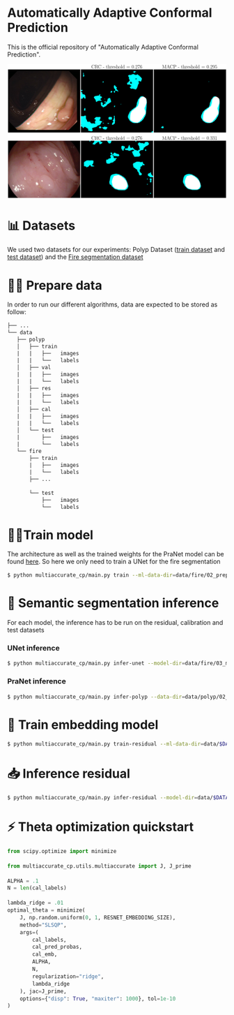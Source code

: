 Automatically Adaptive Conformal Prediction
===============

This is the official repository of "Automatically Adaptive Conformal Prediction".

![teaser](teaser.png)

📊 Datasets
===============

We used two datasets for our experiments: Polyp Dataset ([train dataset](https://drive.google.com/file/d/1Y2z7FD5p5y31vkZwQQomXFRB0HutHyao/view?usp=sharing) and [test dataset](https://drive.google.com/file/d/1YiGHLw4iTvKdvbT6MgwO9zcCv8zJ_Bnb/view?usp=sharing)) and the [Fire segmentation dataset](https://www.kaggle.com/datasets/diversisai/fire-segmentation-image-dataset)



👨‍🍳 Prepare data
===============

In order to run our different algorithms, data are expected to be stored as follow:

    ├── ...
    └── data
       ├── polyp                 
       │   ├── train
       |   |   ├──   images
       |   |   └──   labels
       │   ├── val
       |   |   ├──   images
       |   |   └──   labels
       │   ├── res
       |   |   ├──   images
       |   |   └──   labels
       │   ├── cal
       |   |   ├──   images
       |   |   └──   labels
       │   └── test
       |       ├──   images
       |       └──   labels
       └── fire
           ├── train
           |   ├──   images
           |   └──   labels
           ├── ...
           
           └── test
               ├──   images
               └──   labels

🏃‍♀️Train model
===============

The architecture as well as the trained weights for the PraNet model can be found [here](https://github.com/DengPingFan/PraNet). So here we only need to train a UNet for the fire segmentation

```bash
$ python multiaccurate_cp/main.py train --ml-data-dir=data/fire/02_prepared_data --output-dir=data/fire/03_model_weights/unet
```


🔮 Semantic segmentation inference
===============

For each model, the inference has to be run on the residual, calibration and test datasets

### UNet inference
```bash
$ python multiaccurate_cp/main.py infer-unet --model-dir=data/fire/03_model_weights/unet --model-name=$MODEL_NAME --data-dir=data/fire/02_prepared_data --ml-set=$ML_SET --output-dir=data/fire/04_predictions/
```

### PraNet inference

```bash
$ python multiaccurate_cp/main.py infer-polyp --data-dir=data/polyp/02_prepared_data --output-dir=data/polyp/04_predictions/ --model-dir=data/polyp/03_model_weights/pranet ml-set=$ML_SET
```

📌 Train embedding model
===============

```bash
$ python multiaccurate_cp/main.py train-residual --ml-data-dir=data/$DATASET/02_prepared_data --probas-dir=data/$DATASET/04_predictions --output-dir=data/$DATASET/03_model_weights/resnet --model.resnet=resnet50 --model.model-input=image_and_probas --model.embedding-size=1024
```

📥 Inference residual
===============
```bash
$ python multiaccurate_cp/main.py infer-residual --model-dir=data/$DATASET/03_model_weights/resnet --model-name=$MODEL_NAME --data-dir=data/$DATASET/02_prepared_data --pred-proba-dir=data/$DATASET/04_predictions --ml-set=$ML_SET
```

⚡ Theta optimization quickstart
===============


```python
from scipy.optimize import minimize

from multiaccurate_cp.utils.multiaccurate import J, J_prime

ALPHA = .1
N = len(cal_labels)

lambda_ridge = .01
optimal_theta = minimize(
    J, np.random.uniform(0, 1, RESNET_EMBEDDING_SIZE),
    method="SLSQP",
    args=(
        cal_labels,
        cal_pred_probas,
        cal_emb,
        ALPHA,
        N,
        regularization="ridge",
        lambda_ridge
    ), jac=J_prime,
    options={"disp": True, "maxiter": 1000}, tol=1e-10
)
```